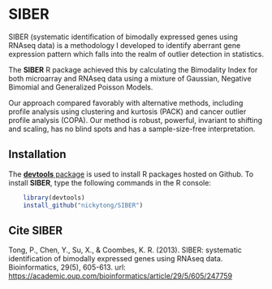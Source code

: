 # SIBER

SIBER (systematic identification of bimodally expressed genes using RNAseq data) is a methodology I developed to identify aberrant gene expression pattern which falls into the realm of outlier detection in statistics. 

The **SIBER** R package achieved this by calculating the Bimodality Index for both microarray and RNAseq data using
a mixture of Gaussian, Negative Bimomial and Generalized Poisson Models. 

Our approach compared favorably with alternative methods, including profile analysis using clustering and kurtosis (PACK) and cancer outlier profile analysis (COPA). Our method is robust, powerful, invariant to shifting and scaling, has no blind spots and has a sample-size-free interpretation.

## Installation

The [**devtools** package](http://cran.r-project.org/web/packages/devtools/index.html) is used to install R packages hosted on Github. To install **SIBER**, type the following commands in the R console:

```r
    library(devtools)
    install_github("nickytong/SIBER")
```
## Cite SIBER
Tong, P., Chen, Y., Su, X., & Coombes, K. R. (2013). SIBER: systematic identification of bimodally expressed genes using RNAseq data. Bioinformatics, 29(5), 605-613. url: https://academic.oup.com/bioinformatics/article/29/5/605/247759 
